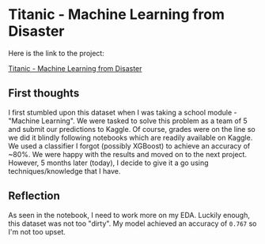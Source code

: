 # Titanic - Machine Learning from Disaster

Here is the link to the project:

[Titanic - Machine Learning from Disaster](https://www.kaggle.com/competitions/titanic)

## First thoughts

I first stumbled upon this dataset when I was taking a school module - "Machine Learning". We were tasked to solve this problem as a team of 5 and submit our predictions to Kaggle. Of course, grades were on the line so we did it blindly following notebooks which are readily available on Kaggle. We used a classifier I forgot (possibly XGBoost) to achieve an accuracy of ~80%. We were happy with the results and moved on to the next project. However, 5 months later (today), I decide to give it a go using techniques/knowledge that I have.

## Reflection

As seen in the notebook, I need to work more on my EDA. Luckily enough, this dataset was not too "dirty". My model achieved an accuracy of `0.767` so I'm not too upset.